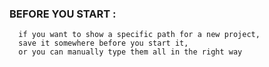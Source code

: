 

### BEFORE YOU START :
  ```
    if you want to show a specific path for a new project,
    save it somewhere before you start it,
    or you can manually type them all in the right way
```


